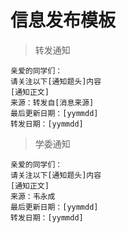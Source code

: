 # 信息发布模板
>转发通知
~~~
亲爱的同学们：
请关注以下[通知题头]内容
[通知正文]
来源：转发自[消息来源]
最后更新日期：[yymmdd]
转发日期：[yymmdd]
~~~
>学委通知
~~~
亲爱的同学们：
请关注以下[通知题头]内容
[通知正文]
来源：韦永成
最后更新日期：[yymmdd]
转发日期：[yymmdd]
~~~